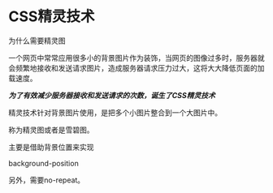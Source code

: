 # CSS精灵技术

为什么需要精灵图



一个网页中常常应用很多小的背景图片作为装饰，当网页的图像过多时，服务器就会频繁地接收和发送请求图片，造成服务器请求压力过大，这将大大降低页面的加载速度。



___为了有效减少服务器接收和发送请求的次数，诞生了CSS精灵技术___



精灵技术针对背景图片使用，是把多个小图片整合到一个大图片中。

称为精灵图或者是雪碧图。



主要是借助背景位置来实现

background-position

另外，需要no-repeat。

